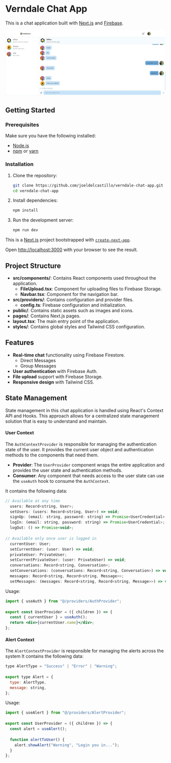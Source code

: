 # Verndale Chat App

This is a chat application built with [Next.js](https://nextjs.org) and [Firebase](https://firebase.google.com).

![alt text](/public/screenshot.jpg)

## Getting Started

### Prerequisites

Make sure you have the following installed:

- [Node.js](https://nodejs.org/)
- [npm](https://www.npmjs.com/) or [yarn](https://yarnpkg.com/)

### Installation

1. Clone the repository:

   ```bash
   git clone https://github.com/joeldelcastillo/verndale-chat-app.git
   cd verndale-chat-app

   ```

2. Install dependencies:

   ```bash
   npm install
   ```

3. Run the development server:

   ```bash
   npm run dev
   ```

This is a [Next.js](https://nextjs.org) project bootstrapped with [`create-next-app`](https://nextjs.org/docs/app/api-reference/cli/create-next-app).

Open [http://localhost:3000](http://localhost:3000) with your browser to see the result.

## Project Structure

- **src/components/**: Contains React components used throughout the application.
  - **FileUpload.tsx**: Component for uploading files to Firebase Storage.
  - **Navbar.tsx**: Component for the navigation bar.
- **src/providers/**: Contains configuration and provider files.
  - **config.ts**: Firebase configuration and initialization.
- **public/**: Contains static assets such as images and icons.
- **pages/**: Contains Next.js pages.
- **layout.tsx**: The main entry point of the application.
- **styles/**: Contains global styles and Tailwind CSS configuration.

## Features

- **Real-time chat** functionality using Firebase Firestore.
  - Direct Messages
  - Group Messages
- **User authentication** with Firebase Auth.
- **File upload** support with Firebase Storage.
- **Responsive design** with Tailwind CSS.

## State Management

State management in this chat application is handled using React's Context API and Hooks. This approach allows for a centralized state management solution that is easy to understand and maintain.

#### User Context

The `AuthContextProvider` is responsible for managing the authentication state of the user. It provides the current user object and authentication methods to the components that need them.

- **Provider**: The `UserProvider` component wraps the entire application and provides the user state and authentication methods.
- **Consumer**: Any component that needs access to the user state can use the `useAuth` hook to consume the `AuthContext`.

It contains the following data:

```jsx
// Available at any time
  users: Record<string, User>;
  setUsers: (users: Record<string, User>) => void;
  signUp: (email: string, password: string) => Promise<UserCredential>;
  logIn: (email: string, password: string) => Promise<UserCredential>;
  logOut: () => Promise<void>;

// Available only once user is logged in
  currentUser: User;
  setCurrentUser: (user: User) => void;
  privateUser: PrivateUser;
  setCurrentPrivateUser: (user: PrivateUser) => void;
  conversations: Record<string, Conversation>;
  setConversations: (conversations: Record<string, Conversation>) => void;
  messages: Record<string, Record<string, Message>>;
  setMessages: (messages: Record<string, Record<string, Message>>) => void;

```

Usage:

```jsx
import { useAuth } from "@/providers/AuthProvider";

export const UserProvider = ({ children }) => {
  const { currentUser } = useAuth();
  return <div>{currentUser.name}</div>;
};
```

#### Alert Context

The `AlertContextProvider` is responsible for managing the alerts across the system
It contains the following data:

```jsx
type AlertType = "Success" | "Error" | "Warning";

export type Alert = {
  type: AlertType,
  message: string,
};
```

Usage:

```jsx
import { useAlert } from "@/providers/AlertProvider";

export const UserProvider = ({ children }) => {
  const alert = useAlert();

  function alertToUser() {
    alert.showAlert("Warning", "Login you in...");
  }
};
```

